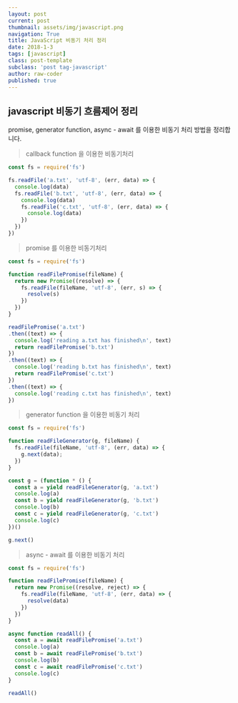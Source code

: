 ```yaml
---
layout: post
current: post
thumbnail: assets/img/javascript.png
navigation: True
title: JavaScript 비동기 처리 정리
date: 2018-1-3
tags: [javascript]
class: post-template
subclass: 'post tag-javascript'
author: raw-coder
published: true
---
```


## javascript 비동기 흐름제어 정리

promise, generator function, async - await 를 이용한 비동기 처리 방법을 정리합니다.

> callback function 을 이용한 비동기처리

``` javascript
const fs = require('fs')

fs.readFile('a.txt', 'utf-8', (err, data) => {
  console.log(data)
  fs.readFile('b.txt', 'utf-8', (err, data) => {
    console.log(data)
    fs.readFile('c.txt', 'utf-8', (err, data) => {
      console.log(data)
    })
  })
})
```

> promise 를 이용한 비동기처리

``` javascript
const fs = require('fs')

function readFilePromise(fileName) {
  return new Promise((resolve) => {
    fs.readFile(fileName, 'utf-8', (err, s) => {
      resolve(s)
    })
  })
}

readFilePromise('a.txt')
.then((text) => {
  console.log('reading a.txt has finished\n', text)
  return readFilePromise('b.txt')
})
.then((text) => {
  console.log('reading b.txt has finished\n', text)
  return readFilePromise('c.txt')
})
.then((text) => {
  console.log('reading c.txt has finished\n', text)
})
```


> generator function 을 이용한 비동기 처리

``` javascript
const fs = require('fs')

function readFileGenerator(g, fileName) {
  fs.readFile(fileName, 'utf-8', (err, data) => {
    g.next(data);
  })
}

const g = (function * () {
  const a = yield readFileGenerator(g, 'a.txt')
  console.log(a)
  const b = yield readFileGenerator(g, 'b.txt')
  console.log(b)
  const c = yield readFileGenerator(g, 'c.txt')
  console.log(c)
})()

g.next()
```

> async - await 를 이용한 비동기 처리

``` javascript
const fs = require('fs')

function readFilePromise(fileName) {
  return new Promise((resolve, reject) => {
    fs.readFile(fileName, 'utf-8', (err, data) => {
      resolve(data)
    })
  })
}

async function readAll() {
  const a = await readFilePromise('a.txt')
  console.log(a)
  const b = await readFilePromise('b.txt')
  console.log(b)
  const c = await readFilePromise('c.txt')
  console.log(c)
}

readAll()
```
